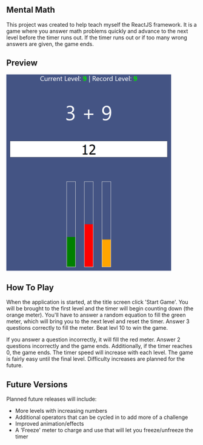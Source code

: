 ## Mental Math

This project was created to help teach myself the ReactJS framework. It is a game where you answer math problems quickly and advance to the next level before the timer runs out. If the timer runs out or if too many wrong answers are given, the game ends.

## Preview

![Mental Math](screenshot.png?raw=true "Mental Math")

## How To Play

When the application is started, at the title screen click 'Start Game'. You will be brought to the first level and the timer will begin counting down (the orange meter). You'll have to answer a random equation to fill the green meter, which will bring you to the next level and reset the timer. Answer 3 questions correctly to fill the meter. Beat levl 10 to win the game.

If you answer a question incorrectly, it will fill the red meter. Answer 2 questions incorrectly and the game ends. Additionally, if the timer reaches 0, the game ends. The timer speed will increase with each level. The game is fairly easy until the final level. Difficulty increases are planned for the future.

## Future Versions

Planned future releases will include:
* More levels with increasing numbers
* Additional operators that can be cycled in to add more of a challenge
* Improved animation/effects
* A 'Freeze' meter to charge and use that will let you freeze/unfreeze the timer
